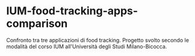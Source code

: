 # IUM-food-tracking-apps-comparison
Confronto tra tre applicazioni di food tracking. Progetto svolto secondo le modalità del corso IUM all'Università degli Studi Milano-Bicocca.

